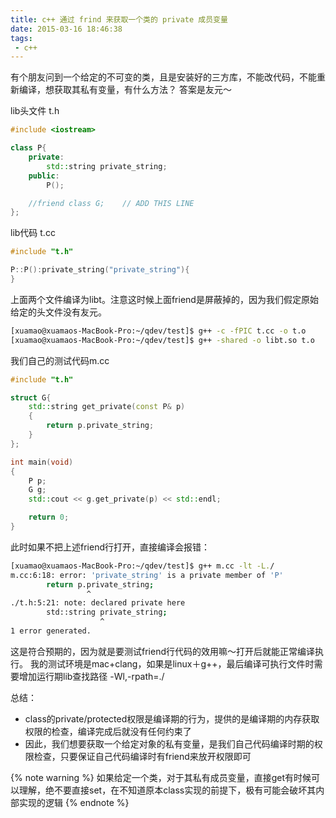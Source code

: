 ```yaml
---
title: c++ 通过 frind 来获取一个类的 private 成员变量
date: 2015-03-16 18:46:38
tags:
 - c++
---
```


有个朋友问到一个给定的不可变的类，且是安装好的三方库，不能改代码，不能重新编译，想获取其私有变量，有什么方法？
答案是友元～


lib头文件 t.h
```c++
#include <iostream>

class P{
    private:
        std::string private_string;
    public:
        P();

    //friend class G;    // ADD THIS LINE
};
```

lib代码 t.cc
```c++
#include "t.h"

P::P():private_string("private_string"){
}
```

上面两个文件编译为libt。注意这时候上面friend是屏蔽掉的，因为我们假定原始给定的头文件没有友元。
```sh
[xuamao@xuamaos-MacBook-Pro:~/qdev/test]$ g++ -c -fPIC t.cc -o t.o
[xuamao@xuamaos-MacBook-Pro:~/qdev/test]$ g++ -shared -o libt.so t.o
```

我们自己的测试代码m.cc
```c++
#include "t.h"

struct G{
    std::string get_private(const P& p)
    {
        return p.private_string;
    }
};

int main(void)
{
    P p;
    G g;
    std::cout << g.get_private(p) << std::endl;

    return 0;
}
```

此时如果不把上述friend行打开，直接编译会报错：
```sh
[xuamao@xuamaos-MacBook-Pro:~/qdev/test]$ g++ m.cc -lt -L./
m.cc:6:18: error: 'private_string' is a private member of 'P'
        return p.private_string;
                 ^
./t.h:5:21: note: declared private here
        std::string private_string;
                    ^
1 error generated.
```

这是符合预期的，因为就是要测试friend行代码的效用嘛～打开后就能正常编译执行。
我的测试环境是mac+clang，如果是linux＋g++，最后编译可执行文件时需要增加运行期lib查找路径 -Wl,-rpath=./

总结：
* class的private/protected权限是编译期的行为，提供的是编译期的内存获取权限的检查，编译完成后就没有任何约束了
* 因此，我们想要获取一个给定对象的私有变量，是我们自己代码编译时期的权限检查，只要保证自己代码编译时有friend来放开权限即可

{% note warning %}
如果给定一个类，对于其私有成员变量，直接get有时候可以理解，绝不要直接set，在不知道原本class实现的前提下，极有可能会破坏其内部实现的逻辑
{% endnote %}




